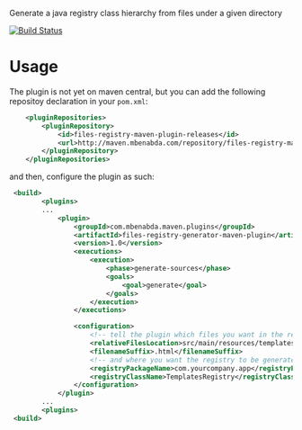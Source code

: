Generate a java registry class hierarchy from files under a given directory

[![Build Status](http://ci.mbenabda.com/api/v1/teams/main/pipelines/files-registry-maven-plugin-master/jobs/files-registry-maven-plugin-master/badge)](http://ci.mbenabda.com/teams/main/pipelines/files-registry-maven-plugin-master)


Usage
=====
The plugin is not yet on maven central, but you can add the following repositoy declaration in your ```pom.xml```:
```xml
    <pluginRepositories>
        <pluginRepository>
            <id>files-registry-maven-plugin-releases</id>
            <url>http://maven.mbenabda.com/repository/files-registry-maven-plugin-releases/</url>
        </pluginRepository>
    </pluginRepositories>
```
and then, configure the plugin as such:
```xml
 <build>
        <plugins>
        ...
            <plugin>
                <groupId>com.mbenabda.maven.plugins</groupId>
                <artifactId>files-registry-generator-maven-plugin</artifactId>
                <version>1.0</version>
                <executions>
                    <execution>
                        <phase>generate-sources</phase>
                        <goals>
                            <goal>generate</goal>
                        </goals>
                    </execution>
                </executions>

                <configuration>
                    <!-- tell the plugin which files you want in the registry -->
                    <relativeFilesLocation>src/main/resources/templates</relativeFilesLocation>
                    <filenameSuffix>.html</filenameSuffix>
                    <!-- and where you want the registry to be generated -->
                    <registryPackageName>com.yourcompany.app</registryPackageName>
                    <registryClassName>TemplatesRegistry</registryClassName>
                </configuration>
            </plugin>
        ...
        <plugins>
 <build>
```
